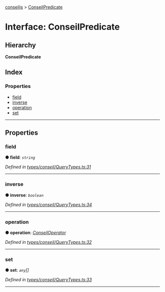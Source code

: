 [conseiljs](../README.md) > [ConseilPredicate](../interfaces/conseilpredicate.md)

# Interface: ConseilPredicate

## Hierarchy

**ConseilPredicate**

## Index

### Properties

* [field](conseilpredicate.md#field)
* [inverse](conseilpredicate.md#inverse)
* [operation](conseilpredicate.md#operation)
* [set](conseilpredicate.md#set)

---

## Properties

<a id="field"></a>

###  field

**● field**: *`string`*

*Defined in [types/conseil/QueryTypes.ts:31](https://github.com/Cryptonomic/ConseilJS/blob/9065a8e/src/types/conseil/QueryTypes.ts#L31)*

___
<a id="inverse"></a>

###  inverse

**● inverse**: *`boolean`*

*Defined in [types/conseil/QueryTypes.ts:34](https://github.com/Cryptonomic/ConseilJS/blob/9065a8e/src/types/conseil/QueryTypes.ts#L34)*

___
<a id="operation"></a>

###  operation

**● operation**: *[ConseilOperator](../enums/conseiloperator.md)*

*Defined in [types/conseil/QueryTypes.ts:32](https://github.com/Cryptonomic/ConseilJS/blob/9065a8e/src/types/conseil/QueryTypes.ts#L32)*

___
<a id="set"></a>

###  set

**● set**: *`any`[]*

*Defined in [types/conseil/QueryTypes.ts:33](https://github.com/Cryptonomic/ConseilJS/blob/9065a8e/src/types/conseil/QueryTypes.ts#L33)*

___

